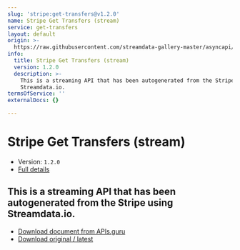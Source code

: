 ```yaml
---
slug: 'stripe:get-transfers@v1.2.0'
name: Stripe Get Transfers (stream)
service: get-transfers
layout: default
origin: >-
  https://raw.githubusercontent.com/streamdata-gallery-master/asyncapi/master/_listings/stripe/stripe-get-transfers-stream-async.md
info:
  title: Stripe Get Transfers (stream)
  version: 1.2.0
  description: >-
    This is a streaming API that has been autogenerated from the Stripe using
    Streamdata.io.
termsOfService: ''
externalDocs: {}

---
```

# Stripe Get Transfers (stream)

* Version: `1.2.0`
* [Full details](../html/stripe:get-transfers@v1.2.0.html)



## This is a streaming API that has been autogenerated from the Stripe using Streamdata.io.



* [Download document from APIs.guru](https://raw.githubusercontent.com/APIs-guru/asyncapi-directory/master/docs/APIs/stripe%3Aget-transfers%40v1.2.0.yaml)
* [Download original / latest](https://raw.githubusercontent.com/streamdata-gallery-master/asyncapi/master/_listings/stripe/stripe-get-transfers-stream-async.md)

<script type="application/ld+json">
{
  "@context": "http://schema.org/",
  "@type": "WebAPI",
  "description": "This is a streaming API that has been autogenerated from the Stripe using Streamdata.io.",
  "documentation": "",

  "name": "Stripe Get Transfers (stream)"
}
</script>
